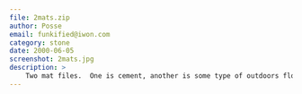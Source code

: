 ```yaml
---
file: 2mats.zip
author: Posse
email: funkified@iwon.com
category: stone
date: 2000-06-05
screenshot: 2mats.jpg
description: >
    Two mat files.  One is cement, another is some type of outdoors floor type thing.
---
```


